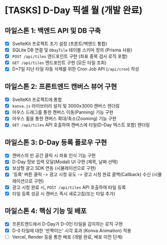 # [TASKS] D-Day 픽셀 월 (개발 완료)

## 마일스톤 1: 백엔드 API 및 DB 구축

- [x] SvelteKit 프로젝트 초기 설정 (프론트/백엔드 통합)
- [x] SQLite DB 연결 및 `DDayTile` 테이블 스키마 정의 (Prisma 사용)
- [x] `POST /api/tiles` 엔드포인트 구현 (좌표 중복 검사 로직 포함)
- [x] `GET /api/tiles` 엔드포인트 구현 (모든 타일 조회)
- [x] D+7일 지난 타일 자동 삭제를 위한 Cron Job API (`/api/cron`) 작성

## 마일스톤 2: 프론트엔드 캔버스 뷰어 구현

- [x] SvelteKit 프로젝트에 통합
- [x] `konva.js` 라이브러리 설치 및 3000x3000 캔버스 렌더링
- [x] 마우스 드래그를 통한 캔버스 이동(Panning) 기능 구현
- [x] 마우스 휠을 통한 캔버스 확대/축소(Zooming) 기능 구현
- [x] `GET /api/tiles` API 호출하여 캔버스에 타일(D-Day 텍스트 포함) 렌더링

## 마일스톤 3: D-Day 등록 플로우 구현

- [x] 캔버스의 빈 공간 클릭 시 좌표 인식 기능 구현
- [x] D-Day 정보 입력 모달(Modal) UI 구현 (제목, 날짜 선택)
- [x] 보상형 광고 SDK 연동 (시뮬레이션으로 구현)
- [x] '등록' 버튼 클릭 -> 광고 시청 유도 -> 광고 시청 완료 콜백(Callback) 수신 (시뮬레이션으로 구현)
- [x] 광고 시청 완료 시, `POST /api/tiles` API 호출하여 타일 등록
- [x] 타일 등록 성공 시 캔버스 즉시 새로고침(또는 타일 추가)

## 마일스톤 4: 핵심 기능 및 배포

- [x] 프론트엔드에서 D-Day가 D-0인 타일을 감지하는 로직 구현
- [x] D-0 타일에 대한 '반짝이는' 시각 효과 (Konva.Animation) 적용
- [ ] Vercel, Render 등을 통한 배포 (개발 완료, 배포 이전 단계)
